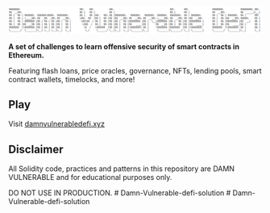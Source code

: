 ![](cover.png)

**A set of challenges to learn offensive security of smart contracts in Ethereum.**

Featuring flash loans, price oracles, governance, NFTs, lending pools, smart contract wallets, timelocks, and more!

## Play

Visit [damnvulnerabledefi.xyz](https://damnvulnerabledefi.xyz)

## Disclaimer

All Solidity code, practices and patterns in this repository are DAMN VULNERABLE and for educational purposes only.

DO NOT USE IN PRODUCTION.
#   D a m n - V u l n e r a b l e - d e f i - s o l u t i o n 
 
 #   D a m n - V u l n e r a b l e - d e f i - s o l u t i o n 
 
 